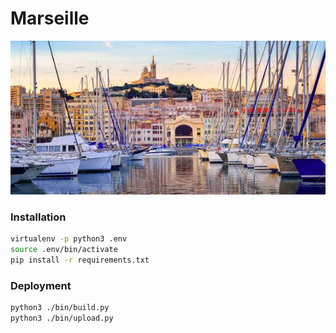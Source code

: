 # Marseille

![alt-image](./wallpaper.jpg)

### Installation
```bash
virtualenv -p python3 .env
source .env/bin/activate
pip install -r requirements.txt
```

### Deployment
```bash
python3 ./bin/build.py
python3 ./bin/upload.py
```
